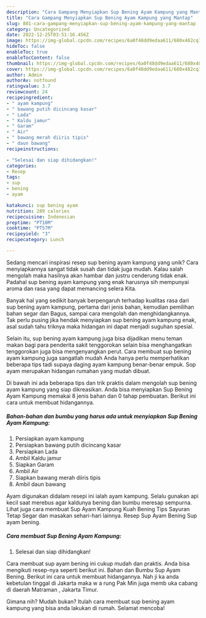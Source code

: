 ```yaml
---
description: "Cara Gampang Menyiapkan Sup Bening Ayam Kampung yang Mantap"
title: "Cara Gampang Menyiapkan Sup Bening Ayam Kampung yang Mantap"
slug: 801-cara-gampang-menyiapkan-sup-bening-ayam-kampung-yang-mantap
category: Uncategorized
date: 2022-12-25T03:51:16.456Z
image: https://img-global.cpcdn.com/recipes/6a0f48dd9edaa611/680x482cq70/sup-bening-ayam-kampung-foto-resep-utama.jpg
hideToc: false
enableToc: true
enableTocContent: false
thumbnail: https://img-global.cpcdn.com/recipes/6a0f48dd9edaa611/680x482cq70/sup-bening-ayam-kampung-foto-resep-utama.jpg
cover: https://img-global.cpcdn.com/recipes/6a0f48dd9edaa611/680x482cq70/sup-bening-ayam-kampung-foto-resep-utama.jpg
author: Admin
authorAv: notfound
ratingvalue: 3.7
reviewcount: 24
recipeingredient:
- " ayam kampung"
- " bawang putih dicincang kasar"
- " Lada"
- " Kaldu jamur"
- " Garam"
- " Air"
- " bawang merah diiris tipis"
- " daun bawang"
recipeinstructions:

- "Selesai dan siap dihidangkan!"
categories:
- Resep
tags:
- sup
- bening
- ayam

katakunci: sup bening ayam 
nutrition: 289 calories
recipecuisine: Indonesian
preptime: "PT10M"
cooktime: "PT57M"
recipeyield: "3"
recipecategory: Lunch

---
```





Sedang mencari inspirasi resep sup bening ayam kampung yang unik? Cara menyiapkannya sangat tidak susah dan tidak juga mudah. Kalau salah mengolah maka hasilnya akan hambar dan justru cenderung tidak enak. Padahal sup bening ayam kampung yang enak harusnya sih mempunyai aroma dan rasa yang dapat memancing selera Kita.





Banyak hal yang sedikit banyak berpengaruh terhadap kualitas rasa dari sup bening ayam kampung, pertama dari jenis bahan, kemudian pemilihan bahan segar dan Bagus, sampai cara mengolah dan menghidangkannya. Tak perlu pusing jika hendak menyiapkan sup bening ayam kampung enak,      asal sudah tahu triknya maka hidangan ini dapat menjadi suguhan spesial.














Selain itu, sup bening ayam kampung juga bisa dijadikan menu teman makan bagi para penderita sakit tenggorokan selain bisa menghangatkan tenggorokan juga bisa mengenyangkan perut. Cara membuat sup bening ayam kampung juga sangatlah mudah Anda hanya perlu memperhatikan beberapa tips tadi supaya daging ayam kampung benar-benar empuk. Sop ayam merupakan hidangan rumahan yang mudah dibuat.






Di bawah ini ada beberapa tips dan trik praktis dalam mengolah sup bening ayam kampung yang siap dikreasikan. Anda bisa menyiapkan Sup Bening Ayam Kampung memakai 8 jenis bahan dan 0 tahap pembuatan. Berikut ini cara untuk membuat hidangannya.

<!--inarticleads1-->

##### Bahan-bahan dan bumbu yang harus ada untuk menyiapkan Sup Bening Ayam Kampung:

1. Persiapkan  ayam kampung
1. Persiapkan  bawang putih dicincang kasar
1. Persiapkan  Lada
1. Ambil  Kaldu jamur
1. Siapkan  Garam
1. Ambil  Air
1. Siapkan  bawang merah diiris tipis
1. Ambil  daun bawang


Ayam digunakan didalam resepi ini ialah ayam kampung. Selalu gunakan api kecil saat merebus agar kaldunya bening dan bumbu meresap sempurna. Lihat juga cara membuat Sup Ayam Kampung Kuah Bening Tips Sayuran Tetap Segar dan masakan sehari-hari lainnya. Resep Sup Ayam Bening Sup ayam bening. 

<!--inarticleads2-->

##### Cara membuat Sup Bening Ayam Kampung:


1. Selesai dan siap dihidangkan!

Cara membuat sup ayam bening ini cukup mudah dan praktis. Anda bisa mengikuti resep-nya seperti berikut ini. Bahan dan Bumbu Sup Ayam Bening. Berikut ini cara untuk membuat hidangannya. Nah ji ka anda kebetulan tinggal di Jakarta maka w a rung Pak Min juga memb uka cabang di daerah Matraman , Jakarta Timur. 

Gimana nih? Mudah bukan? Itulah cara membuat sup bening ayam kampung yang bisa anda lakukan di rumah. Selamat mencoba!
